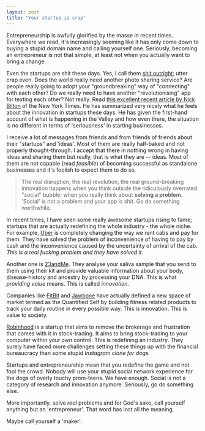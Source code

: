 ```yaml
---
layout: post
title: "Your startup is crap"
---
```


Entrepreneurship is awfully glorified by the masse in recent times. Everywhere we read, it's increasingly seeming like it has only come down to buying a stupid domain name and calling yourself one. Seriously, becoming an entrepreneur is not that simple, at least not when you actually want to bring a change.

Even the startups are shit these days. Yes, I call them [shit outright](http://www.badstartupidea.com/); utter crap even. Does the world really need another photo sharing service? Are people really going to adopt your "groundbreaking" way of "connecting" with each other? Do we really need to have another "revolutionising" app for texting each other? Not really. Read [this excellent recent article by Nick Bilton](http://bits.blogs.nytimes.com/2013/12/07/hundreds-of-start-ups-hope-to-be-a-copycat-start-up) of the New York Times. He has summarized very nicely what he feels about the innovation in startups these days. He has given the first-hand account of what is happening in the Valley and how even there, the situation is no different in terms of 'seriousness' in starting businesses.

I receive a lot of messages from friends and from friends of friends about their "startups" and 'ideas'. Most of them are really half-baked and not properly thought-through. I accept that there in nothing wrong in having ideas and sharing them but really, that is what they are -- ideas. Most of them are not capable (read *feasible*) of becoming successful as standalone businesses and it's foolish to expect them to do so.

>The real disruption, the real revolution, the real ground-breaking innovation happens when you think outside the ridiculously overrated "social" bubble; when you really think about **solving a problem.** 'Social' is not a problem and your app is shit. Go do something worthwhile. 

In recent times, I have seen some really awesome startups rising to fame; startups that are actually redefining the whole industry - the whole niche. For example, [Uber](http://uber.com) is completely changing the way we rent cabs and pay for them. They have solved the problem of inconvenience of having to pay by cash and the inconvenience caused by the uncertainty of arrival of the cab. *This is a real fucking problem and they have solved it.*

Another one is [23andMe](https://www.23andme.com/). They analyse your saliva sample that you send to them using their kit and provide valuable information about your body, disease-history and ancestry by processing your DNA. This is what *providing value* means. This is called *innovation.*

Companies like [FitBit](http://fitbit.com) and [Jawbone](http://jawbone.com) have actually defined a new space of market termed as the Quantified Self by building fitness related products to track your daily routine in every possible way. This is innovation. This is value to society.

[Robinhood](http://robinhood.io) is a startup that aims to remove the brokerage and frustration that comes with it in stock-trading. It aims to bring stock-trading to your computer within your own control. This is redefining an industry. They surely have faced more challenges setting these things up with the financial bureaucracy than some stupid *Instagram clone for dogs.*

Startups and entrepreneurship mean that you redefine the game and not fool the crowd. Nobody will use your stupid social network experience for the dogs of overly touchy prom-teens. We have enough. Social is not a category of research and innovation anymore. Seriously, go do something else.

More importantly, solve *real* problems and for God's sake, call yourself anything but an 'entrepreneur'. That word has lost all the meaning.

Maybe call yourself a 'maker'.